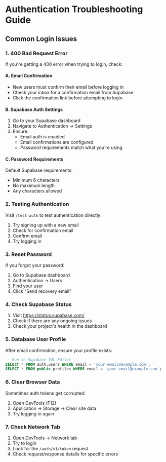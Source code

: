 # Authentication Troubleshooting Guide

## Common Login Issues

### 1. 400 Bad Request Error

If you're getting a 400 error when trying to login, check:

#### A. Email Confirmation
- New users must confirm their email before logging in
- Check your inbox for a confirmation email from Supabase
- Click the confirmation link before attempting to login

#### B. Supabase Auth Settings
1. Go to your Supabase dashboard
2. Navigate to Authentication → Settings
3. Ensure:
   - Email auth is enabled
   - Email confirmations are configured
   - Password requirements match what you're using

#### C. Password Requirements
Default Supabase requirements:
- Minimum 6 characters
- No maximum length
- Any characters allowed

### 2. Testing Authentication

Visit `/test-auth` to test authentication directly:
1. Try signing up with a new email
2. Check for confirmation email
3. Confirm email
4. Try logging in

### 3. Reset Password

If you forgot your password:
1. Go to Supabase dashboard
2. Authentication → Users
3. Find your user
4. Click "Send recovery email"

### 4. Check Supabase Status

1. Visit https://status.supabase.com/
2. Check if there are any ongoing issues
3. Check your project's health in the dashboard

### 5. Database User Profile

After email confirmation, ensure your profile exists:
```sql
-- Run in Supabase SQL Editor
SELECT * FROM auth.users WHERE email = 'your-email@example.com';
SELECT * FROM public.profiles WHERE email = 'your-email@example.com';
```

### 6. Clear Browser Data

Sometimes auth tokens get corrupted:
1. Open DevTools (F12)
2. Application → Storage → Clear site data
3. Try logging in again

### 7. Check Network Tab

1. Open DevTools → Network tab
2. Try to login
3. Look for the `/auth/v1/token` request
4. Check request/response details for specific errors